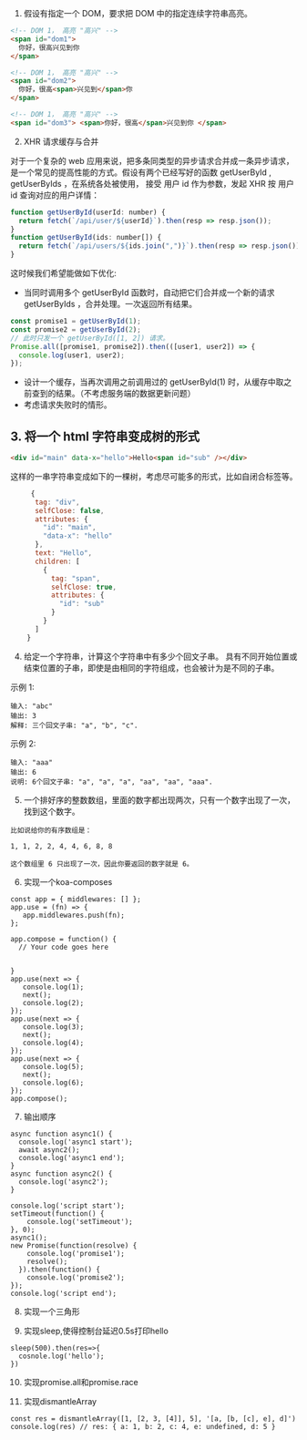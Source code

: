 
1. 假设有指定一个 DOM，要求把 DOM 中的指定连续字符串高亮。

```html
<!-- DOM 1， 高亮 "高兴" -->
<span id="dom1">
  你好，很高兴见到你
</span>

<!-- DOM 1， 高亮 "高兴" -->
<span id="dom2">
  你好，很高<span>兴见到</span>你
</span>

<!-- DOM 1， 高亮 "高兴" -->
<span id="dom3"> <span>你好，很高</span>兴见到你 </span>
```

2. XHR 请求缓存与合并

对于一个复杂的 web 应用来说，把多条同类型的异步请求合并成一条异步请求，是一个常见的提高性能的方式。假设有两个已经写好的函数 getUserById , getUserByIds ，在系统各处被使用， 接受 用户 id 作为参数，发起 XHR 按 用户 id 查询对应的用户详情：

```js
function getUserById(userId: number) {
  return fetch(`/api/user/${userId}`).then(resp => resp.json());
}
function getUserById(ids: number[]) {
  return fetch(`/api/users/${ids.join(",")}`).then(resp => resp.json());
}
```

这时候我们希望能做如下优化:

- 当同时调用多个 getUserById 函数时，自动把它们合并成一个新的请求 getUserByIds ，合并处理。一次返回所有结果。

```js
const promise1 = getUserById(1);
const promise2 = getUserById(2);
// 此时只发一个 getUserById([1, 2]) 请求。
Promise.all([promise1, promise2]).then(([user1, user2]) => {
  console.log(user1, user2);
});
```

- 设计一个缓存，当再次调用之前调用过的 getUserById(1) 时，从缓存中取之前查到的结果。（不考虑服务端的数据更新问题）
- 考虑请求失败时的情形。

## 3. 将一个 html 字符串变成树的形式

```html
<div id="main" data-x="hello">Hello<span id="sub" /></div>
```

这样的一串字符串变成如下的一棵树，考虑尽可能多的形式，比如自闭合标签等。

```js
     {
      tag: "div",
      selfClose: false,
      attributes: {
        "id": "main",
        "data-x": "hello"
      },
      text: "Hello",
      children: [
        {
          tag: "span",
          selfClose: true,
          attributes: {
            "id": "sub"
          }
        }
      ]
    }
```

4. 给定一个字符串，计算这个字符串中有多少个回文子串。
具有不同开始位置或结束位置的子串，即使是由相同的字符组成，也会被计为是不同的子串。

示例 1:

```
输入: "abc"
输出: 3
解释: 三个回文子串: "a", "b", "c".
```

示例 2:

```
输入: "aaa"
输出: 6
说明: 6个回文子串: "a", "a", "a", "aa", "aa", "aaa".
```

5. 一个排好序的整数数组，里面的数字都出现两次，只有一个数字出现了一次，找到这个数字。

```
比如说给你的有序数组是：

1, 1, 2, 2, 4, 4, 6, 8, 8

这个数组里 6 只出现了一次，因此你要返回的数字就是 6。
```

6. 实现一个koa-composes
```
const app = { middlewares: [] };
app.use = (fn) => {
   app.middlewares.push(fn);
};

app.compose = function() {
  // Your code goes here

  
}
app.use(next => {
   console.log(1);
   next();
   console.log(2);
});
app.use(next => {
   console.log(3);
   next();
   console.log(4);
});
app.use(next => {
   console.log(5);
   next();
   console.log(6);
});
app.compose();
```

7. 输出顺序
```
async function async1() {        
  console.log('async1 start');
  await async2();
  console.log('async1 end');
}
async function async2() {
  console.log('async2'); 
}

console.log('script start'); 
setTimeout(function() {
    console.log('setTimeout');
}, 0);  
async1();
new Promise(function(resolve) {
    console.log('promise1');
    resolve();
  }).then(function() {
    console.log('promise2');
});
console.log('script end');
```

8. 实现一个三角形

9. 实现sleep,使得控制台延迟0.5s打印hello
```
sleep(500).then(res=>{
  cosnole.log('hello');
})
```
10. 实现promise.all和promise.race

11. 实现dismantleArray
```
const res = dismantleArray([1, [2, 3, [4]], 5], '[a, [b, [c], e], d]')
console.log(res) // res: { a: 1, b: 2, c: 4, e: undefined, d: 5 }
```